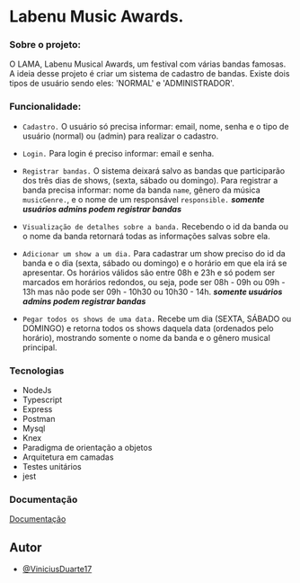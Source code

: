 # Labenu Music Awards.


### Sobre o projeto:

O LAMA, Labenu Musical Awards, um festival  com várias bandas famosas. A ideia desse projeto é criar um sistema de cadastro de bandas. Existe dois tipos de usuário sendo eles: 'NORMAL' e 'ADMINISTRADOR'.

### Funcionalidade:
- ```Cadastro.``` O usuário só precisa informar: email, nome, senha e o tipo de usuário (normal) ou (admin) para realizar o cadastro.

- ```Login.``` Para login é preciso informar: email e senha.

- ```Registrar bandas.``` O sistema deixará salvo as bandas que participarão dos três dias de shows, (sexta, sábado ou domingo). Para registrar a banda precisa informar: nome da banda ```name```, gênero da música ```musicGenre.```, e o nome de um responsável ```responsible.```  ***somente usuários admins podem registrar bandas***

- ```Visualização de detalhes sobre a banda.``` Recebendo o id da banda ou o nome da banda retornará todas as informações salvas sobre ela.

- ```Adicionar um show a um dia.``` Para cadastrar um show preciso do id da banda e o dia (sexta, sábado ou domingo) e o horário em que ela irá se apresentar.
 Os horários válidos são entre 08h e 23h e só podem ser marcados em horários redondos, ou seja, pode ser 08h - 09h ou 09h - 13h mas não pode ser 09h - 10h30 ou 10h30 - 14h. ***somente usuários admins podem registrar bandas***
 
- ```Pegar todos os shows de uma data.``` Recebe um dia (SEXTA, SÁBADO ou DOMINGO) e retorna todos os shows daquela data (ordenados pelo horário), mostrando somente o nome da banda e o gênero musical principal.


### Tecnologias
 - NodeJs
 - Typescript
 - Express
 - Postman
 - Mysql
 - Knex
 - Paradigma de orientação a objetos
 - Arquitetura em camadas
 - Testes unitários
 - jest

 ### Documentação

[Documentação](https://bit.ly/documenter-lama)

## Autor

- [@ViniciusDuarte17](https://github.com/ViniciusDuarte17)

